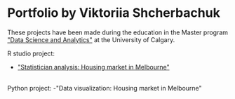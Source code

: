 # Portfolio by Viktoriia Shcherbachuk
These projects have been made during the education in the Master program ["Data Science and Analytics"](https://science.ucalgary.ca/data-science) at the University of Calgary. <br>

R studio project:
- ["Statistician analysis: Housing market in Melbourne"](https://github.com/viktoriiashcherbachuk/Portfolio/blob/main/R%20studio%20projects/Housing%20pricing%20in%20Melbourne%20project/Housing%20market%20in%20Melbourne.html)
<br>
Python project:
-"Data visualization: Housing market in Melbourne"


